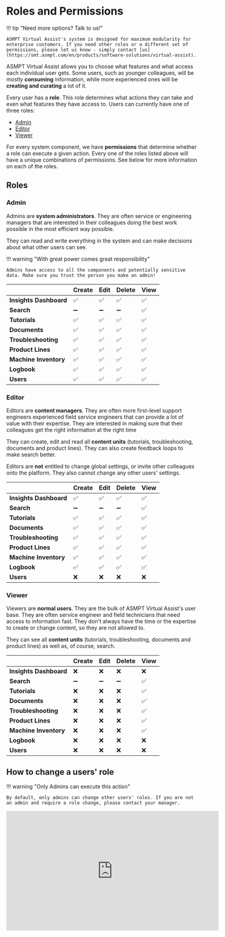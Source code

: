 # Roles and Permissions

!!! tip "Need more options? Talk to us!"

    ASMPT Virtual Assist's system is designed for maximum modularity for enterprise customers. If you need other roles or a different set of permissions, please let us know - simply contact [us](https://smt.asmpt.com/en/products/software-solutions/virtual-assist).

ASMPT Virtual Assist allows you to choose what features and what access each individual user gets. Some users, such as younger colleagues, will be mostly **consuming** information, while more experienced ones will be **creating and curating** a lot of it.

Every user has a **role**. This role determines what actions they can take and even what features they have access to. Users can currently have one of three roles: 

- [Admin](#admin)
- [Editor](#editor)
- [Viewer](#viewer)

For every system component, we have **permissions** that determine whether a role can execute a given action. Every one of the roles listed above will have a unique combinations of permissions. See below for more information on each of the roles.

## Roles

### Admin

Admins are **system administrators**. They are often service or engineering managers that are interested in their colleagues doing the best work possible in the most efficient way possible. 

They can read and write everything in the system and can make decisions about what other users can see.

!!! warning "With great power comes great responsibility"

    Admins have access to all the components and potentially sensitive data. Make sure you trust the person you make an admin!


|                       | Create | Edit | Delete | View |
|-----------------------|--------|------|--------|------|
| **Insights Dashboard**    |✅|✅|✅|✅|
| **Search**                |➖|➖|➖|✅|
| **Tutorials**             |✅|✅|✅|✅|
| **Documents**             |✅|✅|✅|✅|
| **Troubleshooting**       |✅|✅|✅|✅|
| **Product Lines**         |✅|✅|✅|✅|
| **Machine Inventory**     |✅|✅|✅|✅|
| **Logbook**               |✅|✅|✅|✅|
| **Users**                 |✅|✅|✅|✅|


### Editor

Editors are **content managers**. They are often more first-level support engineers experienced field service engineers that can provide a lot of value with their expertise. They are interested in making sure that their colleagues get the right information at the right time 

They can create, edit and read all **content units** (tutorials, troubleshooting, documents and product lines). They can also create feedback loops to make search better.

Editors are **not** entitled to change global settings, or invite other colleagues onto the platform. They also cannot change any other users' settings.


|                       | Create | Edit | Delete | View |
|-----------------------|--------|------|--------|------|
| **Insights Dashboard**    |✅|✅|✅|✅|
| **Search**                |➖|➖|➖|✅|
| **Tutorials**             |✅|✅|✅|✅|
| **Documents**             |✅|✅|✅|✅|
| **Troubleshooting**       |✅|✅|✅|✅|
| **Product Lines**         |✅|✅|✅|✅|
| **Machine Inventory**     |✅|✅|✅|✅|
| **Logbook**               |✅|✅|✅|✅|
| **Users**                 |❌|❌|❌|❌|



### Viewer

Viewers are **normal users**. They are the bulk of ASMPT Virtual Assist's user base. They are often service engineer and field technicians that need access to information fast. They don't always have the time or the expertise to create or change content, so they are not allowed to.

They can see all **content units** (tutorials, troubleshooting, documents and product lines) as well as, of course, search.



|                       | Create | Edit | Delete | View |
|-----------------------|--------|------|--------|------|
| **Insights Dashboard**    |❌|❌|❌|❌|
| **Search**                |➖|➖|➖|✅|
| **Tutorials**             |❌|❌|❌|✅|
| **Documents**             |❌|❌|❌|✅|
| **Troubleshooting**       |❌|❌|❌|✅|
| **Product Lines**         |❌|❌|❌|✅|
| **Machine Inventory**     |❌|❌|❌|✅|
| **Logbook**               |❌|❌|❌|❌|
| **Users**                 |❌|❌|❌|❌|



## How to change a users' role

!!! warning "Only Admins can execute this action"

    By default, only admins can change other users' roles. If you are not an admin and require a role change, please contact your manager.

<p align="center">
<iframe width="560" height="315" src="https://www.youtube.com/embed/vvCPLvc_bmM" title="Editing users' roles" frameborder="0" allow="accelerometer; autoplay; clipboard-write; encrypted-media; gyroscope; picture-in-picture" allowfullscreen></iframe>
</p>
